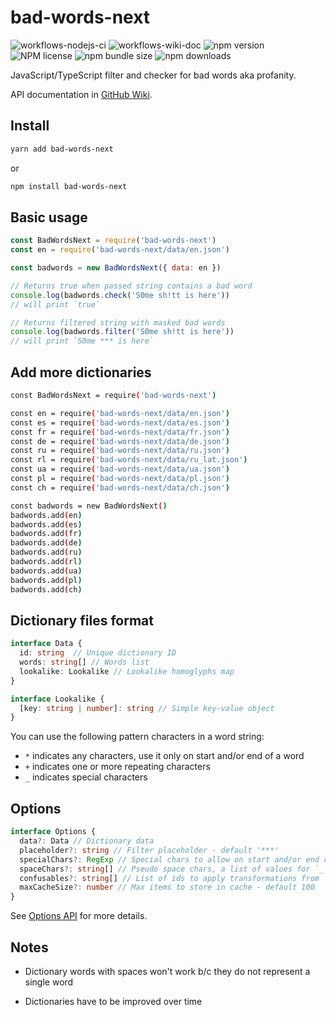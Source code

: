 # bad-words-next

![workflows-nodejs-ci](https://github.com/alexzel/bad-words-next/actions/workflows/node-ci.yml/badge.svg?branch=main)
![workflows-wiki-doc](https://github.com/alexzel/bad-words-next/actions/workflows/wiki-doc.yml/badge.svg?branch=main)
![npm version](https://img.shields.io/npm/v/bad-words-next)
![NPM license](https://img.shields.io/npm/l/bad-words-next)
![npm bundle size](https://img.shields.io/bundlephobia/minzip/bad-words-next)
![npm downloads](https://img.shields.io/npm/dm/bad-words-next)

JavaScript/TypeScript filter and checker for bad words aka profanity.

API documentation in [GitHub Wiki](https://github.com/alexzel/bad-words-next/wiki/BadWordsNext).

## Install

```sh
yarn add bad-words-next
```

or

```sh
npm install bad-words-next
```

## Basic usage

```js
const BadWordsNext = require('bad-words-next')
const en = require('bad-words-next/data/en.json')

const badwords = new BadWordsNext({ data: en })

// Returns true when passed string contains a bad word
console.log(badwords.check('S0me sh!tt is here'))
// will print `true`

// Returns filtered string with masked bad words
console.log(badwords.filter('S0me sh!tt is here'))
// will print `S0me *** is here`
```

## Add more dictionaries

```sh
const BadWordsNext = require('bad-words-next')

const en = require('bad-words-next/data/en.json')
const es = require('bad-words-next/data/es.json')
const fr = require('bad-words-next/data/fr.json')
const de = require('bad-words-next/data/de.json')
const ru = require('bad-words-next/data/ru.json')
const rl = require('bad-words-next/data/ru_lat.json')
const ua = require('bad-words-next/data/ua.json')
const pl = require('bad-words-next/data/pl.json')
const ch = require('bad-words-next/data/ch.json')

const badwords = new BadWordsNext()
badwords.add(en)
badwords.add(es)
badwords.add(fr)
badwords.add(de)
badwords.add(ru)
badwords.add(rl)
badwords.add(ua)
badwords.add(pl)
badwords.add(ch)
```

## Dictionary files format

```ts
interface Data {
  id: string  // Unique dictionary ID
  words: string[] // Words list
  lookalike: Lookalike // Lookalike homoglyphs map
}

interface Lookalike {
  [key: string | number]: string // Simple key-value object
}
```

You can use the following pattern characters in a word string:

- `*` indicates any characters, use it only on start and/or end of a word
- `+` indicates one or more repeating characters
- `_` indicates special characters

## Options

```ts
interface Options {
  data?: Data // Dictionary data
  placeholder?: string // Filter placeholder - default '***'
  specialChars?: RegExp // Special chars to allow on start and/or end of a word - default /\d|[!@#$%^&*()[\];:'",.?\-_=+~`|]|a|(?:the)|(?:el)|(?:la)/
  spaceChars?: string[] // Pseudo space chars, a list of values for `_` symbol in a dictionary word string - default ['', '.', '-', ';', '|']
  confusables?: string[] // List of ids to apply transformations from `confusables` npm package - default ['en', 'es', 'de', 'ru_lat']
  maxCacheSize?: number // Max items to store in cache - default 100
}
```

See [Options API](https://github.com/alexzel/bad-words-next/wiki/Options) for more details.

## Notes

- Dictionary words with spaces won't work b/c they do not represent a single word

- Dictionaries have to be improved over time
